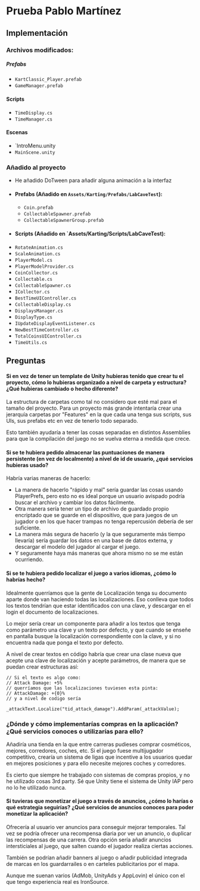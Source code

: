 # Prueba Pablo Martínez
## Implementación
### Archivos modificados:
##### Prefabs
 - `KartClassic_Player.prefab`
 - `GameManager.prefab`
#### Scripts
 - `TimeDisplay.cs`
 - `TimeManager.cs`
 #### Escenas
 - `IntroMenu.unity
 - `MainScene.unity`
 
 ### Añadido al proyecto
 - He añadido DoTween para añadir alguna animación a la interfaz
 - #### Prefabs (Añadido en `Assets/Karting/Prefabs/LabCaveTest`):
	 - `Coin.prefab`
	 - `CollectableSpawner.prefab`
	 - `CollectableSpawnerGroup.prefab`
 - #### Scripts (Añadido en `Assets/Karting/Scripts/LabCaveTest):
 - `RotateAnimation.cs`
 - `ScaleAnimation.cs`
 - `PlayerModel.cs`
 - `PlayerModelProvider.cs`
 - `CoinCollector.cs`
 - `Collectable.cs`
 - `CollectableSpawner.cs`
 - `ICollector.cs`
 - `BestTimeUIController.cs`
 - `CollectableDisplay.cs`
 - `DisplaysManager.cs`
 - `DisplayType.cs`
 - `IUpdateDisplayEventListener.cs`
 - `NewBestTimeController.cs`
 - `TotalCoinsUIController.cs`
 - `TimeUtils.cs`

## Preguntas
 #### Si en vez de tener un template de Unity hubieras tenido que crear tu el proyecto, cómo lo hubieras organizado a nivel de carpeta y estructura? ¿Qué hubieras cambiado o hecho diferente?
 La estructura de carpetas como tal no considero que esté mal para el tamaño del proyecto. Para un proyecto más grande intentaría crear una jerarquía carpetas por "Features" en la que cada una tenga sus scripts, sus UIs, sus prefabs etc en vez de tenerlo todo separado.
 
Esto también ayudaría a tener las cosas separadas en distintos Assemblies para que la compilación del juego no se vuelva eterna a medida que crece.

 #### Si se te hubiera pedido almacenar las puntuaciones de manera persistente (en vez de localmente) a nivel de id de usuario, ¿qué servicios hubieras usado?
 Habría varias maneras de hacerlo:
 - La manera de hacerlo "rápido y mal" sería guardar las cosas usando PlayerPrefs, pero esto no es ideal porque un usuario avispado podría buscar el archivo y cambiar los datos fácilmente. 
 - Otra manera sería tener un tipo de archivo de guardado propio encriptado que se guarde en el dispositivo, que para juegos de un jugador o en los que hacer trampas no tenga repercusión debería de ser suficiente.
 - La manera más segura de hacerlo (y la que seguramente más tiempo llevaría) sería guardar los datos en una base de datos externa, y descargar el modelo del jugador al cargar el juego.
 - Y seguramente haya más maneras que ahora mismo no se me están ocurriendo.

####  Si se te hubiera pedido localizar el juego a varios idiomas, ¿cómo lo habrías hecho?
Idealmente querríamos que la gente de Localización tenga su documento aparte donde van haciendo todas las localizaciones. Eso conlleva que todos los textos tendrían que estar identificados con una clave, y descargar en el login el documento de localizaciones.

Lo mejor sería crear un componente para añadir a los textos que tenga como parámetro una clave y un texto por defecto, y que cuando se enseñe en pantalla busque la localización correspondiente con la clave, y si no encuentra nada que ponga el texto por defecto.

A nivel de crear textos en código habría que crear una clase nueva que acepte una clave de localización y acepte parámetros, de manera que se puedan crear estructuras así:
~~~
// Si el texto es algo como: 
// Attack Damage: +5% 
// querríamos que las localizaciones tuviesen esta pinta:
// AttackDamage: +{0}%
// y a nivel de codigo sería

_attackText.Localize("tid_attack_damage").AddParam(_attackValue);
~~~

### ¿Dónde y cómo implementarías compras en la aplicación? ¿Qué servicios conoces o utilizarías para ello?
Añadiría una tienda en la que entre carreras pudieses comprar cosméticos, mejores, corredores, coches, etc. Si el juego fuese multijugador competitivo, crearía un sistema de ligas que incentive a los usuarios quedar en mejores posiciones y para ello necesite mejores coches y corredores.

Es cierto que siempre he trabajado con sistemas de compras propios, y no he utilizado cosas 3rd party. Sé que Unity tiene el sistema de Unity IAP pero no lo he utilizado nunca.

#### Si tuvieras que monetizar el juego a través de anuncios, ¿cómo lo harías o qué estrategia seguirías? ¿Qué servicios de anuncios conoces para poder monetizar la aplicación?
Ofrecería al usuario ver anuncios para conseguir mejorar temporales. Tal vez se podría ofrecer una recompensa diaria por ver un anuncio, o duplicar las recompensas de una carrera. Otra opción sería añadir anuncios intersticiales al juego, que salten cuando el jugador realiza ciertas acciones.

También se podrían añadir banners al juego o añadir publicidad integrada de marcas en los guardarrailes o en carteles publicitarios por el mapa.

Aunque me suenan varios (AdMob, UnityAds y AppLovin) el único con el que tengo experiencia real es IronSource.

